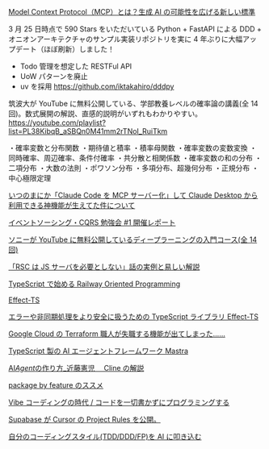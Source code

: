 [Model Context Protocol（MCP）とは？生成 AI の可能性を広げる新しい標準](https://zenn.dev/cloud_ace/articles/model-context-protocol)
[]()
[]()
[]()
[]()
[]()
[]()
[]()
[]()
[]()
[]()
[]()
[]()
[]()

3 月 25 日時点で 590 Stars をいただいている Python + FastAPI による DDD + オニオンアーキテクチャのサンプル実装リポジトリを実に 4 年ぶりに大幅アップデート（ほぼ刷新）しました！

- Todo 管理を想定した RESTFul API
- UoW パターンを廃止
- uv を採用
  https://github.com/iktakahiro/dddpy

筑波大が YouTube に無料公開している、学部教養レベルの確率論の講義(全 14 回)。数式展開の解説、直感的説明がいずれもわかりやすい。
https://youtube.com/playlist?list=PL38KibqB_aSBQn0M41mm2rTNoI_RuiTkm

・確率変数と分布関数
・期待値と積率
・積率母関数
・確率変数の変数変換
・同時確率、周辺確率、条件付確率
・共分散と相関係数
・確率変数の和の分布
・二項分布
・大数の法則
・ポワソン分布
・多項分布、超幾何分布
・正規分布
・中心極限定理

[いつのまにか「Claude Code を MCP サーバー化」して Claude Desktop から利用できる神機能が生えてた件について](https://zenn.dev/kazuph/articles/5a6cc61ae21940)

[イベントソーシング・CQRS 勉強会 #1 開催レポート](https://zenn.dev/jtechjapan_pub/articles/c10e5224a7244e?redirected=1)

[ソニーが YouTube に無料公開しているディープラーニングの入門コース(全 14 回)](https://www.youtube.com/playlist?list=PLg1wtJlhfh23pjdFv4p8kOBYyTRvzseZ3)

[「RSC は JS サーバを必要としない」話の実例と易しい解説](https://zenn.dev/shin_taro/articles/a23e4b69741f7c)

[TypeScript で始める Railway Oriented Programming](https://zenn.dev/eju_labs/articles/fb6d69f7951510)

[Effect-TS](https://scrapbox.io/mrsekut-p/Effect-TS)

[エラーや非同期処理をより安全に扱うための TypeScript ライブラリ Effect-TS](https://azukiazusa.dev/blog/typescript-library-for-safer-error-handling-and-async-operations-effect-ts/)

[Google Cloud の Terraform 職人が失職する機能が出てしまった……](https://zenn.dev/nnaka2992/articles/intro_to_application_design_center)

[TypeScript 製の AI エージェントフレームワーク Mastra](https://azukiazusa.dev/blog/typescript-ai-agent-framework-mastra/)

[AI*Agent*の作り方\_近藤憲児　 Cline の解説](https://speakerdeck.com/kenjikondobai/ai-agent-nozuo-rifang-jin-teng-xian-er)

[package by feature のススメ](https://zenn.dev/pandanoir/articles/d74d317f2b3caf)

[Vibe コーディングの時代 / コードを一切書かずにプログラミングする](https://wirelesswire.jp/2025/03/88240/)

[Supabase が Cursor の Project Rules を公開。](https://github.com/supabase/supabase/tree/master/examples/prompts)

[自分のコーディングスタイル(TDD/DDD/FP)を AI に叩き込む](https://zenn.dev/mizchi/articles/ai-ddd-tdd-prompt)
